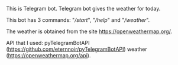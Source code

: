 This is Telegram bot. Telegram bot gives the weather for today.

This bot has 3 commands: "_/start_", "_/help_" and "_/weather_".

The weather is obtained from the site https://openweathermap.org/.

API that I used: pyTelegramBotAPI (https://github.com/eternnoir/pyTelegramBotAPI) 
                 weather (https://openweathermap.org/api).

